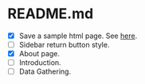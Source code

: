 # README.md

- [x] Save a sample html page. See [here](sample.html).
- [ ] Sidebar return button style.
- [x] About page.
- [ ] Introduction.
- [ ] Data Gathering.
